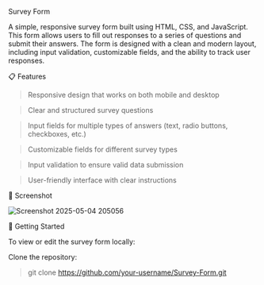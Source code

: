 ﻿Survey Form
 
A simple, responsive survey form built using HTML, CSS, and JavaScript. This form allows users to fill out responses to a series of questions and submit their answers. The form is designed with a clean and modern layout, including input validation, customizable fields, and the ability to track user responses.

📋 Features

> Responsive design that works on both mobile and desktop

> Clear and structured survey questions

> Input fields for multiple types of answers (text, radio buttons, checkboxes, etc.)

> Customizable fields for different survey types

> Input validation to ensure valid data submission

> User-friendly interface with clear instructions

📸 Screenshot

![Screenshot 2025-05-04 205056](https://github.com/user-attachments/assets/b00e2ba3-90ad-497f-bcd7-0989a1d5ba79)

🚀 Getting Started

To view or edit the survey form locally:

Clone the repository:

> git clone https://github.com/your-username/Survey-Form.git
